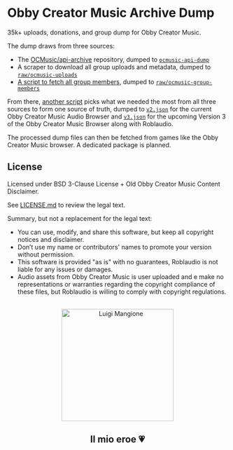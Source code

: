 # Obby Creator Music Archive Dump

35k+ uploads, donations, and group dump for Obby Creator Music.

The dump draws from three sources:

* The [OCMusic/api-archive](https://github.com/OCMusic/api-archive/) repository, dumped to [`ocmusic-api-dump`](./ocmusic-api-dump)
* A scraper to download all group uploads and metadata, dumped to [`raw/ocmusic-uploads`](./raw/ocmusic-uploads)
* [A script to fetch all group members](./scripts/group-members.ts), dumped to [`raw/ocmusic-group-members`](./raw/ocmusic-group-members)

From there, [another script](./scripts/process.ts) picks what we needed the
most from all three sources to form one source of truth, dumped to
[`v2.json`](./processed/v2.json) for the current Obby Creator Music Audio
Browser and [`v3.json`](./processed/v3.json) for the upcoming Version 3 of the
Obby Creator Music Browser along with Roblaudio.

The processed dump files can then be fetched from games like the Obby Creator
Music browser. A dedicated package is planned.

## License

Licensed under BSD 3-Clause License + Old Obby Creator Music Content Disclaimer.

See [LICENSE.md](./LICENSE.md) to review the legal text.

Summary, but not a replacement for the legal text:

* You can use, modify, and share this software, but keep all copyright notices and disclaimer.
* Don’t use my name or contributors' names to promote your version without permission.
* This software is provided "as is" with no guarantees, Roblaudio is not liable for any issues or damages.
* Audio assets from Obby Creator Music is user uploaded and e make no representations or warranties regarding the copyright compliance of these files, but Roblaudio is willing to comply with copyright regulations.

<br/>

<div align="center">
    <img
        src="https://9b16f79ca967fd0708d1-2713572fef44aa49ec323e813b06d2d9.ssl.cf2.rackcdn.com/1140x_a10-7_cTC/Luigi-Mangione-1-1733780641.jpg"
        width="256px"
        alt="Luigi Mangione"
    />
    <h2>Il mio eroe 💗</h2>
</div>

